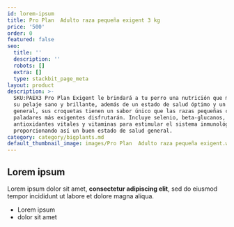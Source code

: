 ```yaml
---
id: lorem-ipsum
title: Pro Plan  Adulto raza pequeña exigent 3 kg
price: '500'
order: 0
featured: false
seo:
  title: ''
  description: ''
  robots: []
  extra: []
  type: stackbit_page_meta
layout: product
description: >-
  SKU:PAEX3 Pro Plan Exigent le brindará a tu perro una nutrición que mantendrá
  su pelaje sano y brillante, además de un estado de salud óptimo y un bienestar
  general, sus croquetas tienen un sabor único que las razas pequeñas con los
  paladares más exigentes disfrutarán. Incluye selenio, beta-glucanos,
  antioxidantes vitales y vitaminas para estimular el sistema inmunológico,
  proporcionando así un buen estado de salud general. 
category: category/bigplants.md
default_thumbnail_image: images/Pro Plan  Adulto raza pequeña exigent.webp
---
```

## Lorem ipsum

Lorem ipsum dolor sit amet, **consectetur adipiscing elit**, sed do eiusmod tempor incididunt ut labore et dolore magna aliqua.

- Lorem ipsum
- dolor sit amet